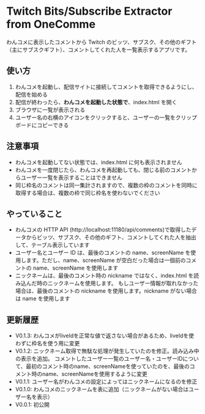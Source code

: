 # Twitch Bits/Subscribe Extractor from OneComme

わんコメに表示したコメントから Twitch のビッツ、サブスク、その他のギフト（主にサブスクギフト）、コメントしてくれた人を一覧表示するアプリです。

## 使い方

1. わんコメを起動し、配信サイトに接続してコメントを取得できるようにし、配信を始める
2. 配信が終わったら、**わんコメを起動した状態で**、index.html を開く
3. ブラウザに一覧が表示される
4. ユーザー名の右横のアイコンをクリックすると、ユーザーの一覧をクリップボードにコピーできる

## 注意事項

- わんコメを起動してない状態では、index.html に何も表示されません
- わんコメを一度閉じたら、わんコメを再起動しても、閉じる前のコメントからユーザー一覧を表示することはできません
- 同じ枠名のコメントは同一集計されますので、複数の枠のコメントを同時に取得する場合は、複数の枠で同じ枠名を使わないでください

## やっていること

- わんコメの HTTP API (http://localhost:11180/api/comments)で取得したデータからビッツ、サブスク、その他のギフト、コメントしてくれた人を抽出して、テーブル表示しています
- ユーザー名とユーザー ID は、最後のコメントの name、screenName を使用します。ただし、name、screenName が空白だった場合は一個前のコメントの name、screenName を使用します
- ニックネームは、最後のコメント時の nickname ではなく、index.html を読み込んだ時のニックネームを使用します。
もしユーザー情報が取れなかった場合は、最後のコメントの nickname を使用します。nickname がない場合は name を使用します

## 更新履歴

- V0.1.3: わんコメがliveIdを正常な値で返さない場合があるため、liveIdを使わずに枠名を使う用に変更
- V0.1.2: ニックネーム取得で無駄な処理が発生していたのを修正。読み込み中の表示を追加。
コメントしたユーザー一覧のユーザー名・ユーザーIDについて、最初のコメント時のname、screenNameを使っていたのを、最後のコメント時のname、screenNameを使用するように変更
- V0.1.1: ユーザー名がわんコメの設定によってはニックネームになるのを修正
- V0.1.0: わんコメのニックネームを表に追加（ニックネームがない場合はユーザー名を表示）
- V0.0.1: 初公開
